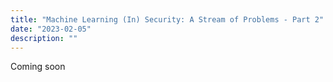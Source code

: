 ```yaml
---
title: "Machine Learning (In) Security: A Stream of Problems - Part 2"
date: "2023-02-05"
description: ""
---
```


Coming soon